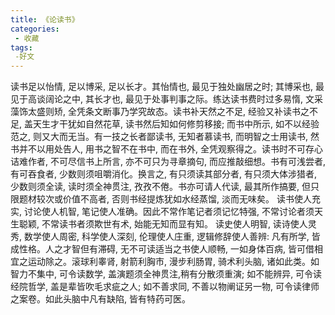 ```yaml
---
title: 《论读书》
categories:
 - 收藏
tags:
 -好文
---
```

读书足以怡情, 足以博采, 足以长才。其怡情也, 最见于独处幽居之时; 
其博采也, 最见于高谈阔论之中, 其长才也, 最见于处事判事之际。练达读书费时过多易惰, 文采藻饰太盛则矫, 全凭条文断事乃学究故态。读书补天然之不足, 
经验又补读书之不足, 盖天生才干犹如自然花草, 读书然后知如何修剪移接; 而书中所示, 如不以经验范之, 则又大而无当。有一技之长者鄙读书, 
无知者慕读书, 而明智之士用读书, 然书并不以用处告人, 用书之智不在书中, 而在书外, 全凭观察得之。读书时不可存心诘难作者, 不可尽信书上所言, 
亦不可只为寻章摘句, 而应推敲细想。书有可浅尝者, 有可吞食者, 少数则须咀嚼消化。换言之, 有只须读其部分者, 有只须大体涉猎者, 少数则须全读, 
读时须全神贯注, 孜孜不倦。书亦可请人代读, 最其所作搞要, 但只限题材较次或价值不高者, 否则书经提炼犹如水经蒸馏, 淡而无味矣。 读书使人充实, 
讨论使人机智, 笔记使人准确。因此不常作笔记者须记忆特强, 不常讨论者须天生聪颖, 不常读书者须欺世有术, 始能无知而显有知。 读史使人明智, 
读诗使人灵秀, 数学使人周密, 科学使人深刻, 伦理使人庄重, 逻辑修辞使人善辨: 凡有所学, 皆成性格。人之才智但有滞碍, 无不可读适当之书使人顺畅, 
一如身体百病, 皆可借相宜之运动除之。滚球利睾肾, 射箭利胸市, 漫步利肠胃, 骑术利头脑, 诸如此类。如智力不集中, 可令读数学, 盖演题须全神贯注,稍有分散须重演; 
如不能辨异, 可令读经院哲学, 盖是辈皆吹毛求疵之人; 如不善求同, 不善以物阐证另一物, 可令读律师之案卷。如此头脑中凡有缺陷, 皆有特药可医。
